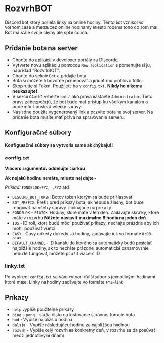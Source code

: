 # RozvrhBOT
Discord bot ktorý posiela linky na online hodiny. Tento bot vznikol vo voľnom čase a medzi/cez online hodinamy miesto robenia toho čo som mal. Bot má stále svoje chyby ale splní čo má. 

## Pridanie bota na server
- Choďte do [aplikácií](https://discord.com/developers/applications) v developer portály na Discorde.
- Vytvorte novú aplikáciu pomocou `New application` a pomenujte si ju, napríklad "RozvrhBOT".
- Choďte do sekcie `Bot` a pridajte bota.
- Bota si môžete ľubovoľne pomenovať a pridať mu profilovú fotku.
- Skopírujte si Token. Použijete ho v `config.txt`. **Nikdy ho nikomu neukazujte!**
- V sekcii `OAuth2` vyberte `bot` a ako práva nastavte `Administrator`. Tieto práva zabezpečujú, že bot bude mať prístup ku všetkým kanálom a bude môcť posielať všetky správy.
- Následne použite vygenerovaný link a pozvite bota na svoj server. Na pridanie bota musíte mať práva na spravovanie serveru.

## Konfiguračné súbory
#### Konfiguračné súbory sa vytvoria samé ak chýbaju!!
### config.txt
**Viacero argumentov oddelujte čiarkou**

**Ak nejakú hodinu nemáte, miesto nej dajte `-`**

*Príklad:* `PONDELOK=FYZ,-,FYZ` atď.
- `DISCORD_BOT_TOKEN`: Botov token ktorým sa bude prihlasovať
- `BOT_PREFIX`: Prefix pred príkazy bota, ak nebude žiadny, bot bude reagovať na všetky správy začínajúce na príkazy
- `PONDELOK` - `PIATOK`: Hodiny, ktoré máte v ten deň. Zadávajte skratky, ktoré máte v rozvrhu **Môžete nastaviť maximalne 8 hodín na jeden deň**
- `IDS` - ID rolí, ktoré budú môcť používať príkazy, nechajte prázdne aby ich mohli používať všetci
- `CASY` - Časy odkedy dokedy sú hodiny, zadávajte ich vo formáte `8:00-8:45`
- `DEFAULT_CHANNEL` - ID kanálu do ktorého sa automaticky budú posielať najbližšie hodiny, ak to necháte prázdne, automatické oznamovanie nebude fungovať, môžete použiť viacero ID
### linky.txt
Po vyplnení `config.txt` sa vám vytvorí ďalší súbor s jednotlivými hodinami ktoré máte. Linky na hodiny zadávajte vo formáte `FYZ=link`

## Príkazy
- `help` vypíše použitelné príkazy
- `ping` a `pong` - slúžia čisto na testovanie správnej funkcie bota
- `hod` - Vypíše najbližšiu hodinu
- `dalsia` - Vypíše následujúcu hodinu za najbližšou hodinou
- `rozvrh` - Vypíše celý rozvrh na konkretný deň, v rozvrhu sa da posúvať medzi jednotlivými dňami